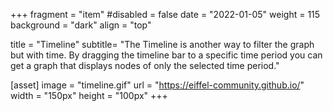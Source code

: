 +++
fragment = "item"
#disabled = false
date = "2022-01-05"
weight = 115
background = "dark"
align = "top"

title = "Timeline"
subtitle= "The Timeline is another way to filter the graph but with time. By dragging the timeline bar to a specific time period you can get a graph that displays nodes of only the selected time period."

[asset]
  image = "timeline.gif"
  url = "https://eiffel-community.github.io/"
  width = "150px"
  height = "100px"
+++
